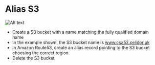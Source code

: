 # Alias S3

![Alt text](images/alias-s3.png?raw=true "Example DNS record")

* Create a S3 bucket with a name matching the fully qualified domain name
* In the example shown, the S3 bucket name is www.csa52.celidor.uk
* In Amazon Route53, create an alias record pointing to the S3 bucket choosing the correct region
* Delete the S3 bucket
